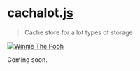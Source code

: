 # cachalot.[js](https://developer.mozilla.org/en/docs/Web/JavaScript)

> Cache store for a lot types of storage

[![Winnie The Pooh](http://vibert.photoetmac.com/001.monde/0007.cachalot/grand_cachalot.jpg)](https://github.com/gobwas/cachalot.js)

Coming soon.
